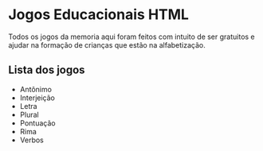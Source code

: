 # Jogos Educacionais HTML
 Todos os jogos da memoria aqui foram feitos com intuito de ser gratuitos e ajudar na formação de crianças que estão na alfabetização. 
## Lista dos jogos
- Antônimo
- Interjeição
- Letra
- Plural
- Pontuação
- Rima
- Verbos
